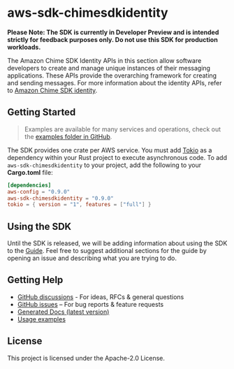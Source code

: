 # aws-sdk-chimesdkidentity

**Please Note: The SDK is currently in Developer Preview and is intended strictly for
feedback purposes only. Do not use this SDK for production workloads.**

The Amazon Chime SDK Identity APIs in this section allow software developers to create and manage unique instances of their messaging applications. These APIs provide the overarching framework for creating and sending messages. For more information about the identity APIs, refer to [Amazon Chime SDK identity](https://docs.aws.amazon.com/chime/latest/APIReference/API_Operations_Amazon_Chime_SDK_Identity.html).

## Getting Started

> Examples are available for many services and operations, check out the
> [examples folder in GitHub](https://github.com/awslabs/aws-sdk-rust/tree/main/examples).

The SDK provides one crate per AWS service. You must add [Tokio](https://crates.io/crates/tokio)
as a dependency within your Rust project to execute asynchronous code. To add `aws-sdk-chimesdkidentity` to
your project, add the following to your **Cargo.toml** file:

```toml
[dependencies]
aws-config = "0.9.0"
aws-sdk-chimesdkidentity = "0.9.0"
tokio = { version = "1", features = ["full"] }
```

## Using the SDK

Until the SDK is released, we will be adding information about using the SDK to the
[Guide](https://github.com/awslabs/aws-sdk-rust/blob/main/Guide.md). Feel free to suggest
additional sections for the guide by opening an issue and describing what you are trying to do.

## Getting Help

* [GitHub discussions](https://github.com/awslabs/aws-sdk-rust/discussions) - For ideas, RFCs & general questions
* [GitHub issues](https://github.com/awslabs/aws-sdk-rust/issues/new/choose) – For bug reports & feature requests
* [Generated Docs (latest version)](https://awslabs.github.io/aws-sdk-rust/)
* [Usage examples](https://github.com/awslabs/aws-sdk-rust/tree/main/examples)

## License

This project is licensed under the Apache-2.0 License.

